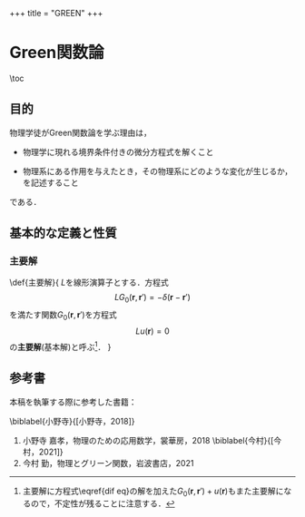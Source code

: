 +++
title = "GREEN"
+++

# Green関数論

\toc

## 目的

物理学徒がGreen関数論を学ぶ理由は，

* 物理学に現れる境界条件付きの微分方程式を解くこと

* 物理系にある作用を与えたとき，その物理系にどのような変化が生じるか，を記述すること

である．

## 基本的な定義と性質

### 主要解

\def{主要解}{
    $L$を線形演算子とする．方程式
    $$
    LG_0(\bm{r},\bm{r}')=-\delta(\bm{r}-\bm{r}')
    $$
    を満たす関数$G_0(\bm{r},\bm{r}')$を方程式
    $$\label{dif eq}
    Lu(\bm{r})=0
    $$
    の**主要解**(基本解)と呼ぶ[^1]．
}

[^1]: 主要解に方程式\eqref{dif eq}の解を加えた$G_0(\bm{r},\bm{r}')+u(\bm{r})$もまた主要解になるので，不定性が残ることに注意する．


























## 参考書

本稿を執筆する際に参考した書籍：

\biblabel{小野寺}{[小野寺，2018]}
1. 小野寺 嘉孝，物理のための応用数学，裳華房，2018
\biblabel{今村}{[今村，2021]}
2. 今村 勤，物理とグリーン関数，岩波書店，2021